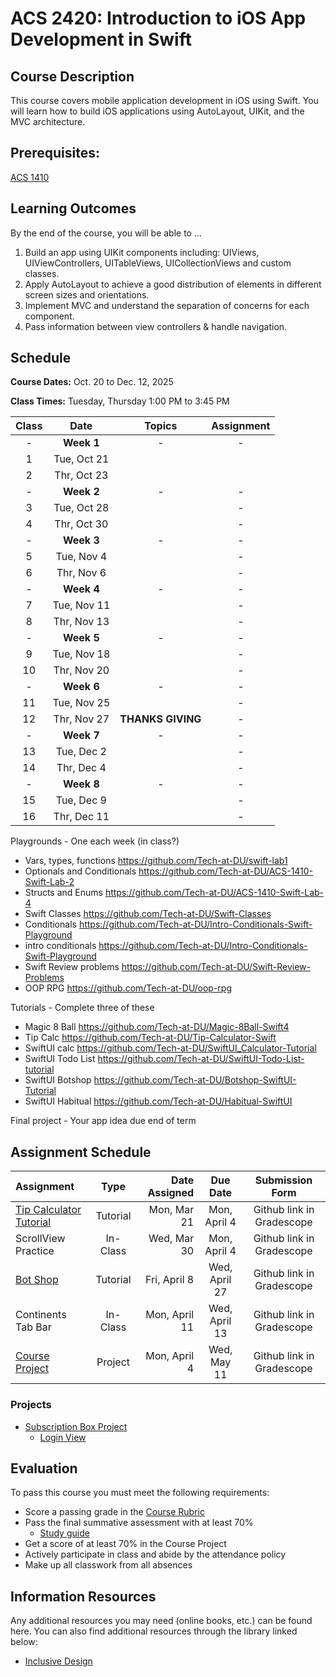 # ACS 2420: Introduction to iOS App Development in Swift

## Course Description

This course covers mobile application development in iOS using Swift. You will learn how to build iOS applications using AutoLayout, UIKit, and the MVC architecture.

## Prerequisites:

[ACS 1410](https://github.com/Tech-at-DU/ACS-1410-Introduction-to-Swift)

## Learning Outcomes

By the end of the course, you will be able to ...

1. Build an app using UIKit components including: UIViews, UIViewControllers, UITableViews, UICollectionViews and custom classes.
1. Apply AutoLayout to achieve a good distribution of elements in different screen sizes and orientations.
1. Implement MVC and understand the separation of concerns for each component.
1. Pass information between view controllers & handle navigation.

## Schedule

**Course Dates:** Oct. 20 to Dec. 12, 2025

**Class Times:** Tuesday, Thursday 1:00 PM to 3:45 PM

| Class |     Date     |          Topics            | Assignment |
|:-----:|:------------:|:--------------------------:|:---:|
|  - |  **Week 1**     | -                          | - |
|  1 |  Tue, Oct 21    |              |  |
|  2 |  Thr, Oct 23    |               |  |
|  - |  **Week 2**     | -                          | - |
|  3 |  Tue, Oct 28    |               | - |
|  4 |  Thr, Oct 30    |              | - |
|  - |  **Week 3**     | -                          | - |
|  5 |  Tue, Nov  4    |       | - |
|  6 |  Thr, Nov  6    |  | - |
|  - |  **Week 4**     | -                          | - |
|  7 |  Tue, Nov 11    |  | - |
|  8 |  Thr, Nov 13    |          | - |
|  - |  **Week 5**     | -                          | - |
|  9 |  Tue, Nov 18    |        | - |
| 10 |  Thr, Nov 20    |               | - |
|  - |  **Week 6**     | -                          | - |
| 11 |  Tue, Nov 25    |          | - |
| 12 |  Thr, Nov 27    | **THANKS GIVING**          | - |
|  - |  **Week 7**     | -                          | - |
| 13 |  Tue, Dec  2    |    | - |
| 14 |  Thr, Dec  4    |              | - |
|  - |  **Week 8**     | -                          | - |
| 15 |  Tue, Dec  9    |           | - |
| 16 |  Thr, Dec 11    |         | - |



Playgrounds - One each week (in class?)

- Vars, types, functions https://github.com/Tech-at-DU/swift-lab1
- Optionals and Conditionals https://github.com/Tech-at-DU/ACS-1410-Swift-Lab-2
- Structs and Enums https://github.com/Tech-at-DU/ACS-1410-Swift-Lab-4
- Swift Classes https://github.com/Tech-at-DU/Swift-Classes
- Conditionals https://github.com/Tech-at-DU/Intro-Conditionals-Swift-Playground
- intro conditionals https://github.com/Tech-at-DU/Intro-Conditionals-Swift-Playground
- Swift Review problems https://github.com/Tech-at-DU/Swift-Review-Problems
- OOP RPG https://github.com/Tech-at-DU/oop-rpg

Tutorials - Complete three of these
- Magic 8 Ball https://github.com/Tech-at-DU/Magic-8Ball-Swift4
- Tip Calc https://github.com/Tech-at-DU/Tip-Calculator-Swift
- SwiftUI calc https://github.com/Tech-at-DU/SwiftUI_Calculator-Tutorial
- SwiftUI Todo List https://github.com/Tech-at-DU/SwiftUI-Todo-List-tutorial
- SwiftUI Botshop https://github.com/Tech-at-DU/Botshop-SwiftUI-Tutorial
- SwiftUI Habitual https://github.com/Tech-at-DU/Habitual-SwiftUI

Final project - Your app idea due end of term



<!-- | Class |     Date     |          Topics            | Assignment |
|:-----:|:------------:|:--------------------------:|:---:|
|  - |  Week 1         | -                          | - |
|  1 |  Tue, Oct 21    | [Swift Review]             | [OOP RPG] |
|  2 |  Thr, Oct 23    | [Constraints]              | [Habitual] |
|  - |  Week 2         | -                          | - |
|  3 |  Tue, Oct 28    | [UIStackView]              | - |
|  4 |  Thr, Oct 30    | [UIScrollView]             | - |
|  - |  Week 3         | -                          | - |
|  5 |  Tue, Nov  4    | [Coding Constraints]     * | - |
|  6 |  Thr, Nov  6    | [Lab - Coding Constraints] * | - |
|  - |  Week 4         | -                          | - |
|  7 |  Tue, Nov 11    | [Inheritance in Swift]   * | - |
|  8 |  Thr, Nov 13    | [MVC & Navigation]         | - |
|  - |  Week 5         | -                          | - |
|  9 |  Tue, Nov 18    | [UITabBarController]       | - |
| 10 |  Thr, Nov 20    | [UITableView]              | - |
|  - |  Week 6         | -                          | - |
| 11 |  Tue, Nov 25    | [UICollectionView]         | - |
| 12 |  Thr, Nov 27    | THANKS GIVING              | - |
|  - |  Week 7         | -                          | - |
| 13 |  Tue, Dec  2    | [Compositional Layouts]    | - |
| 14 |  Thr, Dec  4    | [Animations]               | - |
|  - |  Week 8         | -                          | - |
| 15 |  Tue, Dec  9    | Final Assessment           | - |
| 16 |  Thr, Dec 11    | Final Presentation         | - | -->


[Swift Review]: Lessons/00-Swift-Review/README.md
[OOP RPG]: https://github.com/Tech-at-DU/oop-rpg

[Constraints]: Lessons/01-Autolayout/README.md
[Habitual]: https://github.com/Tech-at-DU/Habitual-Swift4

[UIStackView]: Lessons/01-Autolayout/README.md
[UIScrollView]: Lessons/02-AutoLayout/README.md
[Coding Constraints]: Lessons/03-CodingConstraints/README.md
[Lab - Coding Constraints]: Lessons/Lab-CodingConstraints/README.md
[Inheritance in Swift]: Lessons/04-CustomViews/README.md
[Lab - Custom Views]: Lessons/04-CustomViews/README.md
[MVC & Navigation]: Lessons/05-Intro-to-MVC/README.md
[UITabBarController]: Lessons/09-TabBarController/README.md
[Lab - UITabBarController]: Lessons/09-TabBarController/README.md
[UITableView]: Lessons/06-TableViews/README.md
[Lab - UITableView]: Lessons/06-TableViews/README.md
[UICollectionView]: Lessons/07-CollectionViews/README.md
[Compositional Layouts]: Lessons/08-CompositionalLayouts/README.md
[Animations]: Lessons/10-Animations/README.md

## Assignment Schedule

|    Assignment       | Type     | Date Assigned |   Due Date   |     Submission Form     |
|:--------------------|:--------:|--------------:|:------------:|:-----------------------:|
| [Tip Calculator Tutorial] | Tutorial |  Mon, Mar 21 |  Mon, April 4   | Github link in Gradescope  |
| ScrollView Practice | In-Class |  Wed, Mar 30       |  Mon, April 4   | Github link in Gradescope  |
| [Bot Shop]          | Tutorial |  Fri, April 8      |  Wed, April 27  | Github link in Gradescope  |
| Continents Tab Bar  | In-Class |  Mon, April 11     |  Wed, April 13  | Github link in Gradescope  |
| [Course Project]    | Project  |  Mon, April 4      |  Wed, May 11    | Github link in Gradescope  |

[Tip Calculator Tutorial]: https://github.com/Tech-at-DU/Tip-Calculator-Swift
[Bot Shop]: https://github.com/Tech-at-DU/BotShop-iOS
[Habitual App]: https://github.com/Tech-at-DU/Habitual-Swift4
[Course Project]: Assignments/classProject.md

### Projects

- [Subscription Box Project](Assignments/classProject.md)
    - [Login View](./Lessons/subscription-box-1.md)     

## Evaluation

To pass this course you must meet the following requirements:

- Score a passing grade in the [Course Rubric](https://docs.google.com/document/d/1gLRYwJFzJdnkVoCVweombI2LCDxuM7pv4q4atuKPXDg/edit?usp=sharing)
- Pass the final summative assessment with at least 70%
    - [Study guide](StudyGuide.md)
- Get a score of at least 70% in the Course Project
- Actively participate in class and abide by the attendance policy
- Make up all classwork from all absences

##  Information Resources

Any additional resources you may need (online books, etc.) can be found here. You can also find additional resources through the library linked below:

<!-- - [make.sc/library](http://make.sc/library) -->
- [Inclusive Design](https://developer.apple.com/design/human-interface-guidelines/inclusion/overview)

<!-- 
## Make School Course Policies

- [Program Learning Outcomes](https://make.sc/program-learning-outcomes) - What you will achieve after finishing Make School, all courses are designed around these outcomes.
- [Grading System](https://make.sc/grading-system) - How grading is done at Make School
- [Code of Conduct, Equity, and Inclusion](https://make.sc/code-of-conduct) - Learn about Diversity and Inclusion at Make School
- [Academic Honesty](https://make.sc/academic-honesty-policy) - Our policies around plagerism, cheating, and other forms of academic misconduct
- [Attendance Policy](https://make.sc/attendance-policy) - What we expect from you in terms of attendance for all classes at Make School
- [Course Credit Policy](https://make.sc/course-credit-policy) - Our policy for how you obtain credit for your courses
- [Disability Services (Academic Accommodations)](https://make.sc/disability-services) - Services and accommodations we provide for students
- [Online Learning Tutorial](https://make.sc/online-learning-tutorial) - How to succeed in online learning at Make School
- [Student Handbook](https://make.sc/student-handbook) - Guidelines, policies, and resources for all Make School students -->
